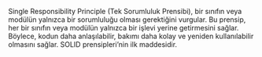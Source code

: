Single Responsibility Principle (Tek Sorumluluk Prensibi), bir sınıfın veya modülün yalnızca bir sorumluluğu olması gerektiğini vurgular. Bu prensip, her bir sınıfın veya modülün yalnızca bir işlevi yerine getirmesini sağlar. Böylece, kodun daha anlaşılabilir, bakımı daha kolay ve yeniden kullanılabilir olmasını sağlar. SOLID prensipleri’nin ilk maddesidir.